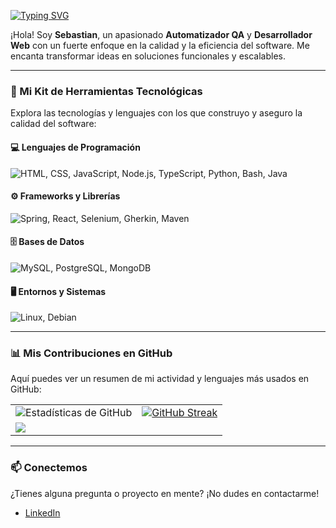 <a href="https://git.io/typing-svg"><img src="https://readme-typing-svg.demolab.com?font=Fira+Code&letterSpacing=1px&duration=2000&pause=1000&center=true&vCenter=true&width=435&lines=Hey+%F0%9F%91%8B%2C+Soy+Sebastian!;Automatizador+QA;Desarrollador+Web" alt="Typing SVG" />
</a>

¡Hola! Soy **Sebastian**, un apasionado **Automatizador QA** y **Desarrollador Web** con un fuerte enfoque en la calidad y la eficiencia del software. Me encanta transformar ideas en soluciones funcionales y escalables.

---

### 🚀 Mi Kit de Herramientas Tecnológicas

Explora las tecnologías y lenguajes con los que construyo y aseguro la calidad del software:

#### 💻 Lenguajes de Programación

<p>
 <img src="https://skillicons.dev/icons?i=html,css,js,nodejs,ts,python,bash,java&perline=5" alt="HTML, CSS, JavaScript, Node.js, TypeScript, Python, Bash, Java" />
</p>

#### ⚙️ Frameworks y Librerías

<img src="https://skillicons.dev/icons?i=spring,react,selenium,gherkin,maven" alt="Spring, React, Selenium, Gherkin, Maven" />

#### 🗄️ Bases de Datos

<p>
    <img src="https://skillicons.dev/icons?i=mysql,postgres,mongo" alt="MySQL, PostgreSQL, MongoDB" />
</p>

#### 🖥️ Entornos y Sistemas

<img src="https://skillicons.dev/icons?i=linux,debian" alt="Linux, Debian" />

---

### 📊 Mis Contribuciones en GitHub

Aquí puedes ver un resumen de mi actividad y lenguajes más usados en GitHub:

<table>
  <tr>
    <td>
      <img src="https://github-readme-stats-cn9epdn4w-sebastian-hermosillas-projects.vercel.app/api?username=sehermosillaf&show_icons=true&locale=en&theme=gruvbox" alt="Estadísticas de GitHub"/>
    </td>
    <td>
     <a href="https://git.io/streak-stats"><img src="https://github-readme-stats-cn9epdn4w-sebastian-hermosillas-projects.vercel.app?user=sehermosillaf&theme=gruvbox&border_radius=&locale=en" alt="GitHub Streak" /></a>
    </td>
  </tr>
 <tr>
     <td>
    <img src="https://github-readme-stats.vercel.app/api/top-langs/?username=sehermosillaf&theme=gruvbox&show_icons=true&hide_border=true&card_width=500px"/>
   </td>
 </tr>
</table>

---

### 📫 Conectemos

¿Tienes alguna pregunta o proyecto en mente? ¡No dudes en contactarme!

* [LinkedIn](https://www.linkedin.com/in/sehermosillaf/) 
